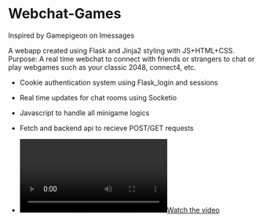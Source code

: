 ﻿# Webchat-Games

Inspired by Gamepigeon on Imessages

A webapp created using Flask and Jinja2 styling with JS+HTML+CSS. <br>
Purpose: A real time webchat to connect with friends or strangers to chat or play webgames such as your classic 2048, connect4, etc. 

- Cookie authentication system using Flask_login and sessions
- Real time updates for chat rooms using Socketio
- Javascript to handle all minigame logics
- Fetch and backend api to recieve POST/GET requests

- [![Watch the video](https://raw.githubusercontent.com/ivanpan0626/Webchat-Games/main/WebchatDemo.mp4)]([https://raw.githubusercontent.com/ivanpan0626/Webchat-Games/main/WebchatDemo.mp4](https://youtu.be/PAIZw-Od5Sg))
